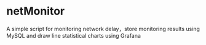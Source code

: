 # netMonitor
A simple script for monitoring network delay，store monitoring results using MySQL and draw line statistical charts using Grafana
